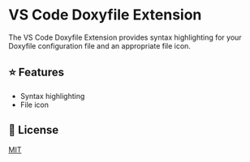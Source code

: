 # VS Code Doxyfile Extension

The VS Code Doxyfile Extension provides syntax highlighting for your Doxyfile configuration file and an appropriate file
icon.

## ⭐ Features

 - Syntax highlighting
 - File icon

## 📝 License

[MIT](LICENSE)
